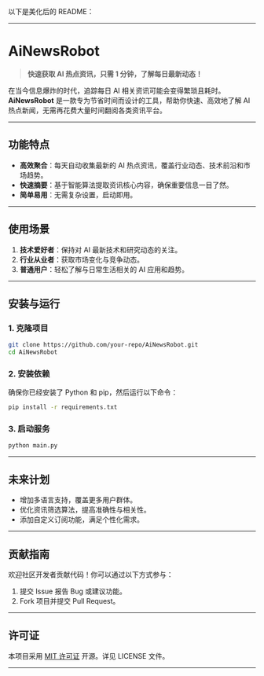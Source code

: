 以下是美化后的 README：

---

# **AiNewsRobot**

> **快速获取 AI 热点资讯，只需 1 分钟，了解每日最新动态！**

在当今信息爆炸的时代，追踪每日 AI 相关资讯可能会变得繁琐且耗时。**AiNewsRobot** 是一款专为节省时间而设计的工具，帮助你快速、高效地了解 AI 热点新闻，无需再花费大量时间翻阅各类资讯平台。

---

## **功能特点**
- **高效聚合**：每天自动收集最新的 AI 热点资讯，覆盖行业动态、技术前沿和市场趋势。
- **快速摘要**：基于智能算法提取资讯核心内容，确保重要信息一目了然。
- **简单易用**：无需复杂设置，启动即用。

---

## **使用场景**
1. **技术爱好者**：保持对 AI 最新技术和研究动态的关注。
2. **行业从业者**：获取市场变化与竞争动态。
3. **普通用户**：轻松了解与日常生活相关的 AI 应用和趋势。

---

## **安装与运行**
### **1. 克隆项目**
```bash
git clone https://github.com/your-repo/AiNewsRobot.git
cd AiNewsRobot
```

### **2. 安装依赖**
确保你已经安装了 Python 和 pip，然后运行以下命令：
```bash
pip install -r requirements.txt
```

### **3. 启动服务**
```bash
python main.py
```

---

## **未来计划**
- 增加多语言支持，覆盖更多用户群体。
- 优化资讯筛选算法，提高准确性与相关性。
- 添加自定义订阅功能，满足个性化需求。

---

## **贡献指南**
欢迎社区开发者贡献代码！你可以通过以下方式参与：
1. 提交 Issue 报告 Bug 或建议功能。
2. Fork 项目并提交 Pull Request。

---

## **许可证**
本项目采用 [MIT 许可证](./LICENSE) 开源。详见 LICENSE 文件。

---